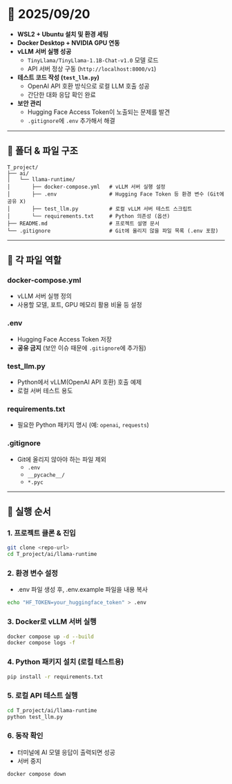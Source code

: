 # 📌 2025/09/20
- **WSL2 + Ubuntu 설치 및 환경 세팅**
- **Docker Desktop + NVIDIA GPU 연동**
- **vLLM 서버 실행 성공**
  - `TinyLlama/TinyLlama-1.1B-Chat-v1.0` 모델 로드
  - API 서버 정상 구동 (`http://localhost:8000/v1`)
- **테스트 코드 작성 (`test_llm.py`)**
  - OpenAI API 호환 방식으로 로컬 LLM 호출 성공
  - 간단한 대화 응답 확인 완료
- **보안 관리**
  - Hugging Face Access Token이 노출되는 문제를 발견
  - `.gitignore`에 `.env` 추가해서 해결

---

## 📂 폴더 & 파일 구조

```plaintext
T_project/
├── ai/
│   └── llama-runtime/
│       ├── docker-compose.yml   # vLLM 서버 실행 설정
│       ├── .env                 # Hugging Face Token 등 환경 변수 (Git에 공유 X)
│       ├── test_llm.py          # 로컬 vLLM 서버 테스트 스크립트
│       └── requirements.txt     # Python 의존성 (옵션)
├── README.md                    # 프로젝트 설명 문서
└── .gitignore                   # Git에 올리지 않을 파일 목록 (.env 포함)
```

---

## 📝 각 파일 역할

### **docker-compose.yml**
- vLLM 서버 실행 정의
- 사용할 모델, 포트, GPU 메모리 활용 비율 등 설정

### **.env**
- Hugging Face Access Token 저장
- **공유 금지** (보안 이슈 때문에 `.gitignore`에 추가됨)

### **test_llm.py**
- Python에서 vLLM(OpenAI API 호환) 호출 예제
- 로컬 서버 테스트 용도

### **requirements.txt**
- 필요한 Python 패키지 명시 (예: `openai`, `requests`)

### **.gitignore**
- Git에 올리지 않아야 하는 파일 제외  
  - `.env`  
  - `__pycache__/`  
  - `*.pyc`  

---

## 🚀 실행 순서

### 1. 프로젝트 클론 & 진입
```bash
git clone <repo-url>
cd T_project/ai/llama-runtime
```

### 2. 환경 변수 설정
- .env 파일 생성 후, .env.example 파일을 내용 복사
```bash
echo "HF_TOKEN=your_huggingface_token" > .env
```

### 3. Docker로 vLLM 서버 실행
```bash
docker compose up -d --build
docker compose logs -f
```

### 4. Python 패키지 설치 (로컬 테스트용)
```bash
pip install -r requirements.txt
```

### 5. 로컬 API 테스트 실행
```bash
cd T_project/ai/llama-runtime
python test_llm.py
```

### 6. 동작 확인
- 터미널에 AI 모델 응답이 출력되면 성공
- 서버 중지
```bash
docker compose down
```